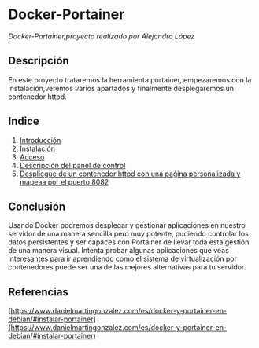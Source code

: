 # Docker-Portainer
*Docker-Portainer,proyecto realizado por Alejandro López*
## Descripción
En este proyecto trataremos la herramienta portainer, empezaremos con la instalación,veremos varios apartados y finalmente desplegaremos un contenedor httpd.
## Indice
1. [Introducción](https://github.com/alelopez98/docker-portainer/blob/main/introduccion.md)
2. [Instalación](https://github.com/alelopez98/docker-portainer/blob/main/instalacion.md)
3. [Acceso](https://github.com/alelopez98/docker-portainer/blob/main/acceso.md)
4. [Descripción del panel de control](https://github.com/alelopez98/docker-portainer/blob/main/descripcion.md)
5. [Despliegue de un contenedor httpd con una paǵina personalizada y mapeaa por el puerto 8082](https://github.com/alelopez98/docker-portainer/blob/main/contenedor.md)
## Conclusión  
Usando Docker podremos desplegar y gestionar aplicaciones en nuestro servidor de una manera sencilla pero muy potente, pudiendo controlar los datos persistentes y ser capaces con Portainer de llevar toda esta gestión de una manera visual. Intenta probar algunas aplicaciones que veas interesantes para ir aprendiendo como el sistema de virtualización por contenedores puede ser una de las mejores alternativas para tu servidor.
## Referencias
[https://www.danielmartingonzalez.com/es/docker-y-portainer-en-debian/#instalar-portainer](https://www.danielmartingonzalez.com/es/docker-y-portainer-en-debian/#instalar-portainer)
